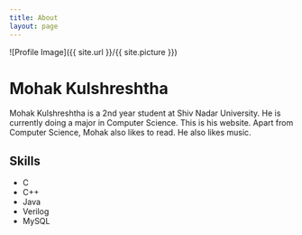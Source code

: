 ```yaml
---
title: About
layout: page
---
```

![Profile Image]({{ site.url }}/{{ site.picture }})
	

<h1>Mohak Kulshreshtha</h1>
<p>Mohak Kulshreshtha is a 2nd year student at Shiv Nadar University. He is currently doing a major in Computer Science. This is his website. Apart from Computer Science, Mohak also likes to read. He also likes music. </p>

<h2>Skills</h2>

<ul class="skill-list">
	<li>C</li>
	<li>C++</li>
	<li>Java</li>
	<li>Verilog</li>
	<li>MySQL</li>
	<!--<li>Microsoft Office</li>-->
	
</ul>

<!--<h2>Projects</h2>

<ul>
	<li><a href="https://github.com/">Lorem Lorem</a></li>
	<li><a href="https://github.com/">Ipsum Dolor</a></li>
	<li><a href="https://github.com/">Dolor Lorem</a></li>
</ul>
-->
